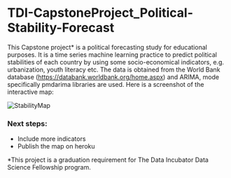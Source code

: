 # TDI-CapstoneProject_Political-Stability-Forecast

This Capstone project* is a political forecasting study for educational purposes. It is a time series machine learning practice to predict political stabilities of each country by using some socio-economical indicators, e.g. urbanization, youth literacy etc. The data is obtained from the World Bank database (https://databank.worldbank.org/home.aspx) and ARIMA, mode specifically pmdarima libraries are used. Here is a screenshot of the interactive map:

![StabilityMap](https://user-images.githubusercontent.com/91579505/164252840-73918d00-dc58-4c02-a8d6-7f831e2b0f25.png)



### Next steps:
- Include more indicators
- Publish the map on heroku


*This project is a graduation requirement for The Data Incubator Data Science Fellowship program.
